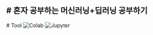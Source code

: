 <h2># 혼자 공부하는 머신러닝+딥러닝 공부하기</h2>
# Tool
<img alt="Colab" src ="https://img.shields.io/badge/Colab-F9AB00.svg?&style=for-the-badge&logo=Google Colab&logoColor=black"/> <img alt="Jupyter" src ="https://img.shields.io/badge/Jupyter-F37626.svg?&style=for-the-badge&logo=Jupyter&logoColor=black"/>
